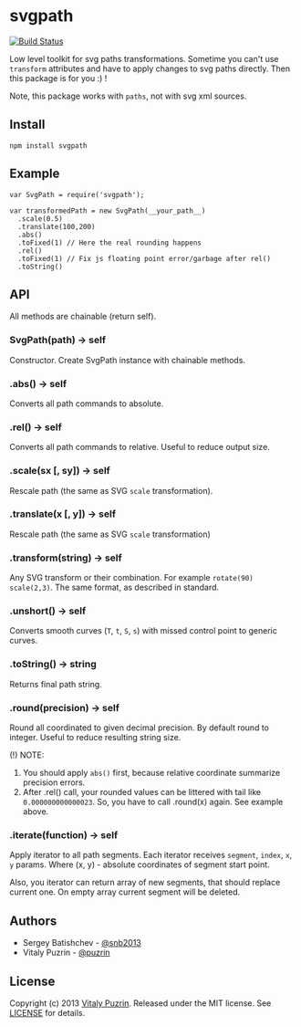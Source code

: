 svgpath
=======

[![Build Status](https://travis-ci.org/fontello/svg2ttf.png?branch=master)](https://travis-ci.org/fontello/svg2ttf)

Low level toolkit for svg paths transformations. Sometime you can't use
`transform` attributes and have to apply changes to svg paths directly.
Then this package is for you :) !

Note, this package works with `paths`, not with svg xml sources.

Install
-------

```
npm install svgpath
```


Example
-------

```
var SvgPath = require('svgpath');

var transformedPath = new SvgPath(__your_path__)
  .scale(0.5)
  .translate(100,200)
  .abs()
  .toFixed(1) // Here the real rounding happens
  .rel()
  .toFixed(1) // Fix js floating point error/garbage after rel()
  .toString()
```


API
---

All methods are chainable (return self).

### SvgPath(path) -> self

Constructor. Create SvgPath instance with chainable methods.

### .abs() -> self

Converts all path commands to absolute.

### .rel() -> self

Converts all path commands to relative. Useful to reduce output size.

### .scale(sx [, sy]) -> self

Rescale path (the same as SVG `scale` transformation).

### .translate(x [, y]) -> self

Rescale path (the same as SVG `scale` transformation)

### .transform(string) -> self

Any SVG transform or their combination. For example `rotate(90) scale(2,3)`.
The same format, as described in standard.

### .unshort() -> self

Converts smooth curves (`T`, `t`, `S`, `s`) with missed control point to
generic curves.

### .toString() -> string

Returns final path string.

### .round(precision) -> self

Round all coordinated to given decimal precision. By default round to integer.
Useful to reduce resulting string size.

(!) NOTE:

1. You should apply `abs()` first, because relative coordinate summarize
   precision errors.
2. After .rel() call, your rounded values can be littered with tail like
   `0.000000000000023`. So, you have to call .round(x) again. See example above.

### .iterate(function) -> self

Apply iterator to all path segments. Each iterator receives `segment`, `index`,
`x`, `y` params. Where (x, y) - absolute coordinates of segment start point.

Also, you iterator can return array of new segments, that should replace
current one. On empty array current segment will be deleted.


Authors
-------

* Sergey Batishchev - [@snb2013](https://github.com/snb2013)
* Vitaly Puzrin - [@puzrin](https://github.com/puzrin)


License
-------

Copyright (c) 2013 [Vitaly Puzrin](https://github.com/puzrin).
Released under the MIT license. See
[LICENSE](https://github.com/nodeca/svg2ttf/blob/master/LICENSE) for details.

